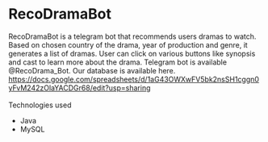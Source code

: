 # RecoDramaBot

RecoDramaBot is a telegram bot that recommends users dramas to watch. 
Based on chosen country of the drama, year of production and genre, it generates a list of dramas. 
User can click on various buttons like synopsis and cast to learn more about the drama.
Telegram bot is available @RecoDrama_Bot.
Our database is available here. https://docs.google.com/spreadsheets/d/1aG43OWXwFV5bk2nsSH1cggn0yFvM242zOlaYACDGr68/edit?usp=sharing
<br /><br />
Technologies used
* Java
* MySQL
<br />
